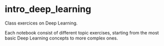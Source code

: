 # intro_deep_learning

Class exercices on Deep Learning.

Each notebook consist of different topic exercises, starting from the most basic Deep Learning concepts to more complex ones.

